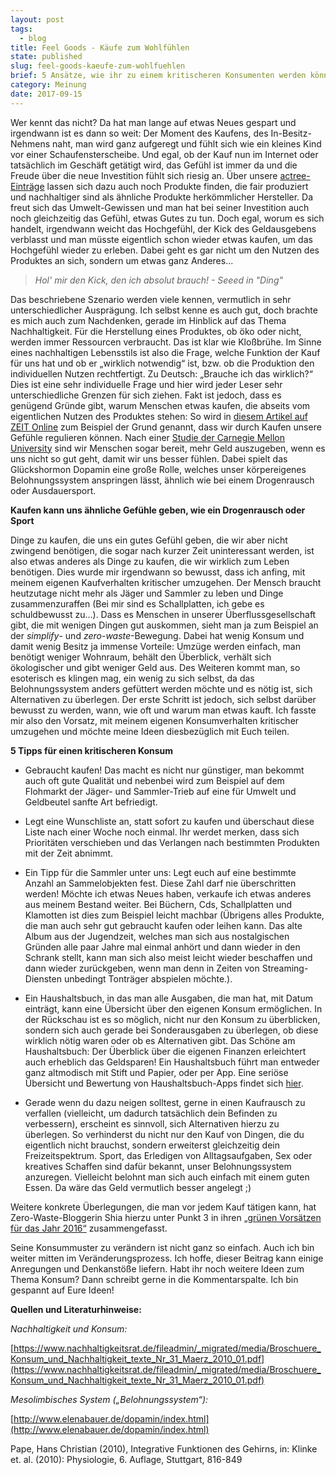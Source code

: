 ```yaml
---
layout: post
tags:
  - blog
title: Feel Goods - Käufe zum Wohlfühlen
state: published
slug: feel-goods-kaeufe-zum-wohlfuehlen
brief: 5 Ansätze, wie ihr zu einem kritischeren Konsumenten werden könnt
category: Meinung
date: 2017-09-15
---
```


Wer kennt das nicht? Da hat man lange auf etwas Neues gespart und irgendwann ist es dann so weit: Der Moment des Kaufens, des In-Besitz-Nehmens naht, man wird ganz aufgeregt und fühlt sich wie ein kleines Kind vor einer Schaufensterscheibe. Und egal, ob der Kauf nun im Internet oder tatsächlich im Geschäft getätigt wird, das Gefühl ist immer da und die Freude über die neue Investition fühlt sich riesig an. Über unsere [actree-Einträge](https://www.actree.org/entries) lassen sich dazu auch noch Produkte finden, die fair produziert und nachhaltiger sind als ähnliche Produkte herkömmlicher Hersteller. Da freut sich das Umwelt-Gewissen und man hat bei seiner Investition auch noch gleichzeitig das Gefühl, etwas Gutes zu tun. Doch egal, worum es sich handelt, irgendwann weicht das Hochgefühl, der Kick des Geldausgebens verblasst und man müsste eigentlich schon wieder etwas kaufen, um das Hochgefühl wieder zu erleben. Dabei geht es gar nicht um den Nutzen des Produktes an sich, sondern um etwas ganz Anderes...

> _Hol' mir den Kick, den ich absolut brauch! - Seeed in "Ding"_

Das beschriebene Szenario werden viele kennen, vermutlich in sehr unterschiedlicher Ausprägung. Ich selbst kenne es auch gut, doch brachte es mich auch zum Nachdenken, gerade im Hinblick auf das Thema Nachhaltigkeit.
Für die Herstellung eines Produktes, ob öko oder nicht, werden immer Ressourcen verbraucht. Das ist klar wie Kloßbrühe.
Im Sinne eines nachhaltigen Lebensstils ist also die Frage, welche Funktion der Kauf für uns hat und ob er „wirklich notwendig“ ist, bzw. ob die Produktion den individuellen Nutzen rechtfertigt. Zu Deutsch: „Brauche ich das wirklich?“
Dies ist eine sehr individuelle Frage und hier wird jeder Leser sehr unterschiedliche Grenzen für sich ziehen. Fakt ist jedoch, dass es genügend Gründe gibt, warum Menschen etwas kaufen, die abseits vom eigentlichen Nutzen des Produktes stehen: So wird in [diesem Artikel auf ZEIT Online](http://www.zeit.de/zeit-wissen/2012/03/Werbung-Manipulation-Kaufrausch/seite-3) zum Beispiel der Grund genannt, dass wir durch Kaufen unsere Gefühle regulieren können. Nach einer [Studie der Carnegie Mellon University](https://www.cmu.edu/dietrich/sds/docs/loewenstein/HeartStrings.pdf) sind wir Menschen sogar bereit, mehr Geld auszugeben, wenn es uns nicht so gut geht, damit wir uns besser fühlen. Dabei spielt das Glückshormon Dopamin eine große Rolle, welches unser körpereigenes Belohnungssystem anspringen lässt, ähnlich wie bei einem Drogenrausch oder Ausdauersport.

**Kaufen kann uns ähnliche Gefühle geben, wie ein Drogenrausch oder Sport**

Dinge zu kaufen, die uns ein gutes Gefühl geben, die wir aber nicht zwingend benötigen, die sogar nach kurzer Zeit uninteressant werden, ist also etwas anderes als Dinge zu kaufen, die wir wirklich zum Leben benötigen. Dies wurde mir irgendwann so bewusst, dass ich anfing, mit meinem eigenen Kaufverhalten kritischer umzugehen. Der Mensch braucht heutzutage nicht mehr als Jäger und Sammler zu leben und Dinge zusammenzuraffen (Bei mir sind es Schallplatten, ich gebe es schuldbewusst zu...). 
Dass es Menschen in unserer Überflussgesellschaft gibt, die mit wenigen Dingen gut auskommen, sieht man ja zum Beispiel an der _simplify_- und _zero-waste_-Bewegung. Dabei hat wenig Konsum und damit wenig Besitz ja immense Vorteile: Umzüge werden einfach, man benötigt weniger Wohnraum, behält den Überblick, verhält sich ökologischer und gibt weniger Geld aus. Des Weiteren kommt man, so esoterisch es klingen mag, ein wenig zu sich selbst, da das Belohnungssystem anders gefüttert werden möchte und es nötig ist, sich Alternativen zu überlegen. Der erste Schritt ist jedoch, sich selbst darüber bewusst zu werden, wann, wie oft und warum man etwas kauft. Ich fasste mir also den Vorsatz, mit meinem eigenen Konsumverhalten kritischer umzugehen und möchte meine Ideen diesbezüglich mit Euch teilen.

**5 Tipps für einen kritischeren Konsum**

- Gebraucht kaufen! Das macht es nicht nur günstiger, man bekommt auch oft gute Qualität und nebenbei wird zum Beispiel auf dem Flohmarkt der Jäger- und Sammler-Trieb auf eine für Umwelt und Geldbeutel sanfte Art befriedigt.  

- Legt eine Wunschliste an, statt sofort zu kaufen und überschaut diese Liste nach einer Woche noch einmal. Ihr werdet merken, dass sich Prioritäten verschieben und das Verlangen nach bestimmten Produkten mit der Zeit abnimmt. 

- Ein Tipp für die Sammler unter uns: Legt euch auf eine bestimmte Anzahl an Sammelobjekten fest. Diese Zahl darf nie überschritten werden! Möchte ich etwas Neues haben, verkaufe ich etwas anderes aus meinem Bestand weiter. Bei Büchern, Cds, Schallplatten und Klamotten ist dies zum Beispiel leicht machbar (Übrigens alles Produkte, die man auch sehr gut gebraucht kaufen oder leihen kann. Das alte Album aus der Jugendzeit, welches man sich aus nostalgischen Gründen alle paar Jahre mal einmal anhört und dann wieder in den Schrank stellt, kann man sich also meist leicht wieder beschaffen und dann wieder zurückgeben, wenn man denn in Zeiten von Streaming-Diensten unbedingt Tonträger abspielen möchte.). 

- Ein Haushaltsbuch, in das man alle Ausgaben, die man hat, mit Datum einträgt, kann eine Übersicht über den eigenen Konsum ermöglichen. In der Rückschau ist es so möglich, nicht nur den Konsum zu überblicken, sondern sich auch gerade bei Sonderausgaben zu überlegen, ob diese wirklich nötig waren oder ob es Alternativen gibt.
Das Schöne am Haushaltsbuch: Der Überblick über die eigenen Finanzen erleichtert auch erheblich das Geldsparen! Ein Haushaltsbuch führt man entweder ganz altmodisch mit Stift und Papier, oder per App. Eine seriöse Übersicht und Bewertung von Haushaltsbuch-Apps findet sich [hier](http://www.daserste.de/information/wirtschaft-boerse/plusminus/sendung/wdr/2013/haushaltsapp-pdf-15052013-100.pdf).

- Gerade wenn du dazu neigen solltest, gerne in einen Kaufrausch zu verfallen (vielleicht, um dadurch tatsächlich dein Befinden zu verbessern), erscheint es sinnvoll, sich Alternativen hierzu zu überlegen. So verhinderst du nicht nur den Kauf von Dingen, die du eigentlich nicht brauchst, sondern erweiterst gleichzeitig dein Freizeitspektrum. Sport, das Erledigen von Alltagsaufgaben, Sex oder kreatives Schaffen sind dafür bekannt, unser Belohnungssystem anzuregen. Vielleicht belohnt man sich auch einfach mit einem guten Essen. Da wäre das Geld vermutlich besser angelegt ;) 

Weitere konkrete Überlegungen, die man vor jedem Kauf tätigen kann, hat Zero-Waste-Bloggerin Shia hierzu unter Punkt 3 in ihren [„grünen Vorsätzen für das Jahr 2016“](http://wastelandrebel.com/de/nachhaltige-gruene-vorsaetze/) zusammengefasst.

Seine Konsummuster zu verändern ist nicht ganz so einfach. Auch ich bin weiter mitten im Veränderungsprozess. Ich hoffe, dieser Beitrag kann einige Anregungen und Denkanstöße liefern. Habt ihr noch weitere Ideen zum Thema Konsum? Dann schreibt gerne in die Kommentarspalte. Ich bin gespannt auf Eure Ideen!



**Quellen und Literaturhinweise:**

_Nachhaltigkeit und Konsum:_

[https://www.nachhaltigkeitsrat.de/fileadmin/_migrated/media/Broschuere_Konsum_und_Nachhaltigkeit_texte_Nr_31_Maerz_2010_01.pdf](https://www.nachhaltigkeitsrat.de/fileadmin/_migrated/media/Broschuere_Konsum_und_Nachhaltigkeit_texte_Nr_31_Maerz_2010_01.pdf)

_Mesolimbisches System („Belohnungssystem“):_
 
[http://www.elenabauer.de/dopamin/index.html](http://www.elenabauer.de/dopamin/index.html)

Pape, Hans Christian (2010), Integrative Funktionen des Gehirns, in: Klinke et. al. (2010): Physiologie, 6. Auflage, Stuttgart, 816-849
